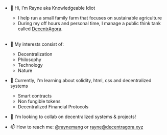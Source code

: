 - 👋 Hi, I’m Rayne aka Knowledgeable Idiot
   - I help run a small family farm that focuses on sustainable agriculture 
   - During my off hours and personal time, I manage a public think tank called [DecentrAgora](https://github.com/decentragora).
<br></br>

- 👀 My interests consist of:
  - Decentralization
  - Philosophy
  - Technology
  - Nature
- 🌱 Currently, I'm learning about solidity, html, css and decentralized systems
  - Smart contracts
  - Non fungible tokens
  - Decentralized Financial Protocols
- 💙 I'm looking to collab on decentralized systems & projects!
- 📫 How to reach me: [@raynemang](https://twitter.com/raynemang) or rayne@decentragora.xyz
